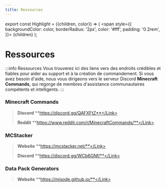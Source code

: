 ```yaml
---
title: Ressources
---
```

export const Highlight = ({children, color}) => (
  <span
    style={{
      backgroundColor: color,
      borderRadius: '2px',
      color: '#fff',
      padding: '0.2rem',
    }}>
    {children}
  </span>
);

# Ressources

:::info Ressources
Vous trouverez ici des liens vers des endroits crédibles et fiables pour aider au support et à la création de commandement.
Si vous avez besoin d'aide, nous vous dirigeons vers le serveur Discord **Minecraft Commands**, qui regorge de membres d'assistance communautaires compétents et intelligents.
:::

### Minecraft Commands


> **<Highlight color="#738ADB">Discord</Highlight>** <Link>**https://discord.gg/QAFXFtZ**</Link>
> 
> **<Highlight color="#FF4500">Reddit</Highlight>** <Link>**https://www.reddit.com/r/MinecraftCommands/**</Link>


### MCStacker

> **<Highlight color="#138A8E">Website</Highlight>** <Link>**https://mcstacker.net/**</Link>
> 
> **<Highlight color="#738ADB">Discord</Highlight>** <Link>**https://discord.gg/WCb6GNf/**</Link>

### Data Pack Generators

> **<Highlight color="#138A8E">Website</Highlight>** <Link>**https://misode.github.io/**</Link>

